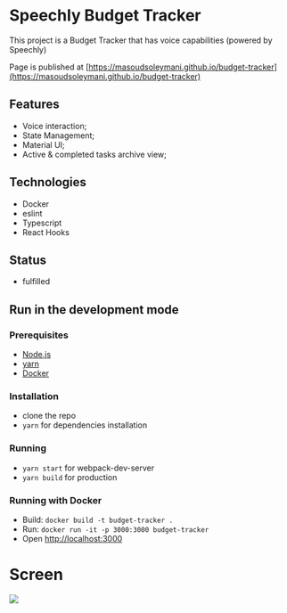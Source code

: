 # Speechly Budget Tracker

This project is a Budget Tracker that has voice capabilities (powered by Speechly)

Page is published at [https://masoudsoleymani.github.io/budget-tracker](https://masoudsoleymani.github.io/budget-tracker)


## Features
- Voice interaction;
- State Management;
- Material UI;
- Active & completed tasks archive view;

## Technologies
- Docker
- eslint
- Typescript
- React Hooks

## Status
- fulfilled

## Run in the development mode

  ### Prerequisites
  - [Node.js](https://nodejs.org/en/)
  - [yarn](https://classic.yarnpkg.com/en/docs/install/)
  - [Docker](https://www.docker.com/)

  ### Installation
  - clone the repo
  - `yarn` for dependencies installation

  ### Running
  - `yarn start` for webpack-dev-server
  - `yarn build` for production

  ### Running with Docker
  * Build: `docker build -t budget-tracker .`
  * Run: `docker run -it -p 3000:3000 budget-tracker`
  * Open [http://localhost:3000](http://localhost:3000)


# Screen

![](src/assets/ScreenShot.jpg)

